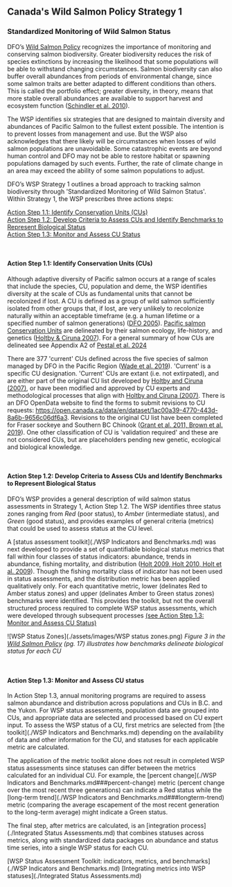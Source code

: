 <br>

## Canada's Wild Salmon Policy Strategy 1
### Standardized Monitoring of Wild Salmon Status 


DFO’s <a href="https://waves-vagues.dfo-mpo.gc.ca/library-bibliotheque/315577.pdf">Wild Salmon Policy</a> recognizes the importance of monitoring and conserving salmon biodiversity. Greater biodiversity reduces the risk of species extinctions by increasing the likelihood that some populations will be able
to withstand changing circumstances. Salmon biodiversity can also buffer overall abundances from periods of environmental change, since some salmon traits are better adapted to different conditions than others. 
This is called the portfolio effect; greater diversity, in theory, means that more stable overall abundances are available to support harvest and ecosystem function ([Schindler et al. 2010](./References.md)). 

The WSP identifies six strategies that are designed to maintain diversity and abundances of Pacific Salmon to the fullest extent possible. The intention is to prevent losses from management and use. But the WSP also acknowledges that 
there likely will be circumstances when losses of wild salmon populations are unavoidable. Some catastrophic events are beyond human control and DFO may not be able to restore habitat or 
spawning populations damaged by such events. Further, the rate of climate change in an area may exceed the ability of some salmon populations to adjust.

DFO’s WSP Strategy 1 outlines a broad approach to tracking salmon biodiversity through 'Standardized Monitoring of Wild Salmon Status'. 
Within Strategy 1, the WSP prescribes three actions steps: 

[Action Step 1.1: Identify Conservation Units (CUs)](#action-step-11-identify-conservation-units-cus)   
[Action Step 1.2: Develop Criteria to Assess CUs and Identify Benchmarks to Represent Biological Status](#action-step-12-develop-criteria-to-assess-cus-and-identify-benchmarks-to-represent-biological-status)   
[Action Step 1.3: Monitor and Assess CU Status](#action-step-13-monitor-and-assess-cu-status)  

<br>

#### Action Step 1.1: Identify Conservation Units (CUs)

Although adaptive diversity of Pacific salmon occurs at a range of scales that include the species, CU, population and deme, the WSP identifies diversity at the scale of CUs as fundamental units that cannot be recolonized if lost. A CU is defined as a group of wild salmon sufficiently isolated from other groups that, if lost, are very unlikely to recolonize naturally within an acceptable timeframe (e.g. a human lifetime or a specified number of salmon generations) ([DFO 2005](./References)). 
<a href="https://waves-vagues.dfo-mpo.gc.ca/library-bibliotheque/334860.pdf">Pacific salmon Conservation Units</a> are delineated by their salmon ecology, life-history, and genetics ([Holtby & Ciruna 2007](./References)). For a general summary of how CUs are delineated see Appendix A2 of [Pestal et al. 2024](./References)

There are 377 'current' CUs defined across the five species of salmon managed by DFO in the Pacific Region ([Wade et al. 2019](./References.md)). 'Current' is a specific CU designation. 'Current' CUs are extant 
(i.e. not extirpated), and are either part of the original CU list developed by <a href="https://waves-vagues.dfo-mpo.gc.ca/library-bibliotheque/334860.pdf">Holtby and Ciruna (2007)</a>, or have been
 modified and approved by CU experts and methodological processes that align with <a href="https://waves-vagues.dfo-mpo.gc.ca/library-bibliotheque/334860.pdf">Holtby and Ciruna (2007)</a>. There is an DFO OpenData website to find the forms to submit revisions to CU requests: https://open.canada.ca/data/en/dataset/1ac00a39-4770-443d-8a6b-9656c06df6a3. Revisions to the original CU list have been completed for Fraser sockeye and Southern BC Chinook ([Grant et al. 2011, Brown et al. 2019](./References.md)). One other classification of CU is 'validation required' and these are not considered CUs, but are placeholders pending new genetic, ecological and biological knowledge.

<br>

#### Action Step 1.2: Develop Criteria to Assess CUs and Identify Benchmarks to Represent Biological Status

DFO’s WSP provides a general description of wild salmon status assessments in Strategy 1, Action Step 1.2. The WSP identifies three status zones ranging from _Red_ (poor status), to _Amber_ (intermediate status), 
and _Green_ (good status), and provides examples of general criteria (metrics) that could be used to assess status at the CU level. 

A [status assessment toolkit](./WSP Indicators and Benchmarks.md) was next developed to provide a set of quantifiable 
biological status metrics that fall within four classes of status indicators: abundance, trends in abundance, fishing mortality, and distribution ([Holt 2009, Holt 2010, Holt et al. 2009](./References.md)). Though the fishing mortality class of indicator has not been used in status assessments, and the distribution metric has been applied qualitatively only. For each quantitative metric, lower (delinates Red to Amber status zones) and upper (delinates Amber to Green status zones) benchmarks were identified. This provides the toolkit, but not the overall structured process required to complete WSP status assessments, which were developed through subsequent processes [(see Action Step 1.3: Monitor and Assess CU Status)](#action-step-13-monitor-and-assess-cu-status)


![WSP Status Zones](./assets/images/WSP status zones.png)
*Figure 3 in the <a href="https://waves-vagues.dfo-mpo.gc.ca/library-bibliotheque/315577.pdf">Wild Salmon Policy</a> (pg. 17) illustrates how benchmarks delineate biological status for each CU*

<br>

#### Action Step 1.3: Monitor and Assess CU status

In Action Step 1.3, annual monitoring programs are required to assess salmon abundance and distribution across populations and CUs in B.C. and the Yukon. For WSP status assessments, population data are grouped into CUs, and appropriate data are selected and processed based on CU expert input. To assess the WSP status of a CU, first metrics are selected from [the toolkit](./WSP Indicators and Benchmarks.md) depending on the availability of data and other information for the CU, and statuses for each applicable metric are calculated.

The application of the metric toolkit alone does not result in completed WSP status assessments since statuses can differ between the metrics calculated for an individual CU. For example, the 
[percent change](./WSP Indicators and Benchmarks.md###percent-change) metric (percent change over the most recent three generations) can indicate a Red status while the [long-term trend](./WSP Indicators and Benchmarks.md###longterm-trend) metric (comparing the average escapement of the most recent generation to the long-term average) might indicate a Green status. 

The final step, after metrics are calculated, is an [integration process](./Integrated Status Assessments.md) that combines statuses across metrics, along with standardized data packages on abundance and status time series, into a single WSP status for each CU. 

[WSP Status Assessment Toolkit: indicators, metrics, and benchmarks](./WSP Indicators and Benchmarks.md)
[Integrating metrics into WSP statuses](./Integrated Status Assessments.md)

